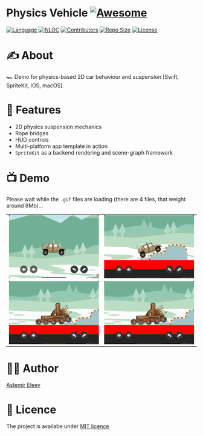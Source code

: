 # Physics Vehicle [![Awesome](https://cdn.rawgit.com/sindresorhus/awesome/d7305f38d29fed78fa85652e3a63e154dd8e8829/media/badge.svg)](https://github.com/sindresorhus/awesome)

[![Language](https://img.shields.io/badge/language-Swift_5.6-orange.svg)]()
[![NLOC](https://img.shields.io/tokei/lines/github/jvirus/physics-vehicle)]()
[![Contributors](https://img.shields.io/github/contributors/jvirus/physics-vehicle)]()
[![Repo Size](https://img.shields.io/github/repo-size/jvirus/physics-vehicle)]()
[![License](https://img.shields.io/badge/license-MIT-blue.svg)]()

# ✍️ About
🏎 Demo for physics-based 2D car behaviour and suspension [Swift, SpriteKit, iOS, macOS].

# 📜 Features
- 2D physics suspension mechanics
- Rope bridges
- HUD controls
- Multi-platform app template in action
- `SpriteKit` as a backend rendering and scene-graph framework

# 📺 Demo
Please wait while the `.gif` files are loading (there are 4 files, that weight around 8Mb)...

|  |  |
:-------------------------:|:-------------------------:
![](Assets/jeep-01.gif) | ![](Assets/jeep-02.gif)
![](Assets/balista-01.gif) | ![](Assets/balista-01.gif) 


# 👨‍💻 Author 
[Astemir Eleev](https://github.com/jVirus)

# 🔖 Licence
The project is availabe under [MIT licence](https://github.com/jVirus/ios-spritekit-physics-racing/blob/master/LICENSE)
